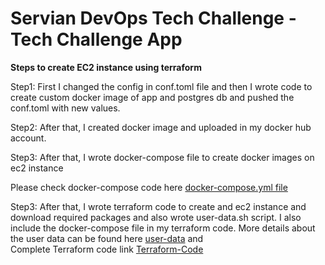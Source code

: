 # Servian DevOps Tech Challenge - Tech Challenge App

**Steps to create EC2 instance using terraform**


 Step1: First I changed the config in conf.toml file and then I wrote code to create custom docker image of app and postgres db and pushed the conf.toml with new values.
 
 
Step2:  After that, I created docker image and uploaded in my docker hub account. 

Step3: After that, I wrote docker-compose file to create docker images on ec2 instance

Please check docker-compose code here [docker-compose.yml file](docker-compose.yml)


Step3:  After that, I wrote terraform code to create and ec2 instance and download required packages and also wrote user-data.sh script.  I also include the docker-compose file in my terraform code. 
        More details about the user data can be found here [user-data](Terraform-Code/user-data.sh) and              
        Complete Terraform code link [Terraform-Code](Terraform-Code/main.tf)

